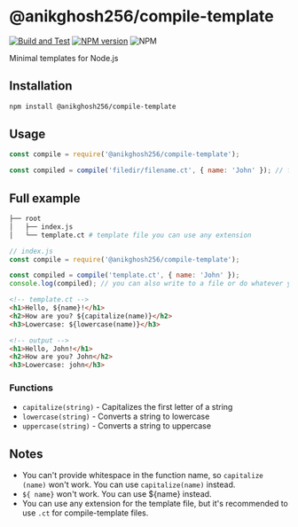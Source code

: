 # @anikghosh256/compile-template

[![Build and Test](https://github.com/anikghosh256/compile-template/actions/workflows/node.js.yml/badge.svg)]()  [![NPM version](https://img.shields.io/npm/v/@anikghosh256/compile-template.svg)](https://www.npmjs.com/package/@anikghosh256/compile-template) ![NPM](https://img.shields.io/npm/l/@anikghosh256/compile-template)

Minimal templates for Node.js

## Installation

```bash
npm install @anikghosh256/compile-template
```

## Usage

```js
const compile = require('@anikghosh256/compile-template');

const compiled = compile('filedir/filename.ct', { name: 'John' }); // filepath and variables
```

## Full example

```bash
├── root
│   ├── index.js
│   └── template.ct # template file you can use any extension
```
    
```js
// index.js
const compile = require('@anikghosh256/compile-template');

const compiled = compile('template.ct', { name: 'John' }); 
console.log(compiled); // you can also write to a file or do whatever you want with the compiled template
```

```html
<!-- template.ct -->
<h1>Hello, ${name}!</h1>
<h2>How are you? ${capitalize(name)}</h2>
<h3>Lowercase: ${lowercase(name)}</h3>
```

```html
<!-- output -->
<h1>Hello, John!</h1>
<h2>How are you? John</h2>
<h3>Lowercase: john</h3>
```

### Functions
- `capitalize(string)` - Capitalizes the first letter of a string
- `lowercase(string)` - Converts a string to lowercase
- `uppercase(string)` - Converts a string to uppercase


## Notes
- You can't provide whitespace in the function name, so `capitalize (name)` won't work. You can use `capitalize(name)` instead.
- `${ name}` won't work. You can use ${name} instead.
- You can use any extension for the template file, but it's recommended to use `.ct` for compile-template files.